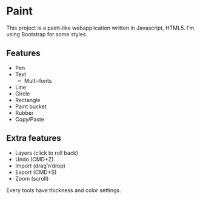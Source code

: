 # Paint
This project is a paint-like webapplication written in Javascript, HTML5.
I’m using Bootstrap for some styles.

## Features
* Pen
* Text
	* Multi-fonts
* Line
* Circle
* Rectangle
* Paint bucket
* Rubber
* Copy/Paste

## Extra features
* Layers (click to roll back)
* Undo (CMD+Z)
* Import (drag’n’drop)
* Export (CMD+S)
* Zoom (scroll)

Every tools have thickness and color settings.
